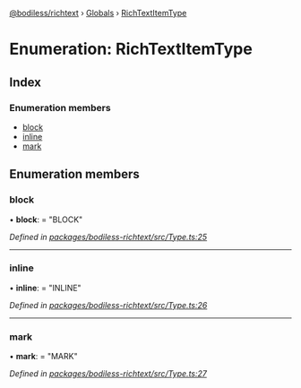 [@bodiless/richtext](../README.md) › [Globals](../globals.md) › [RichTextItemType](richtextitemtype.md)

# Enumeration: RichTextItemType

## Index

### Enumeration members

* [block](richtextitemtype.md#block)
* [inline](richtextitemtype.md#inline)
* [mark](richtextitemtype.md#mark)

## Enumeration members

###  block

• **block**: = "BLOCK"

*Defined in [packages/bodiless-richtext/src/Type.ts:25](https://github.com/johnsonandjohnson/Bodiless-JS/blob/2dc2a49/packages/bodiless-richtext/src/Type.ts#L25)*

___

###  inline

• **inline**: = "INLINE"

*Defined in [packages/bodiless-richtext/src/Type.ts:26](https://github.com/johnsonandjohnson/Bodiless-JS/blob/2dc2a49/packages/bodiless-richtext/src/Type.ts#L26)*

___

###  mark

• **mark**: = "MARK"

*Defined in [packages/bodiless-richtext/src/Type.ts:27](https://github.com/johnsonandjohnson/Bodiless-JS/blob/2dc2a49/packages/bodiless-richtext/src/Type.ts#L27)*
